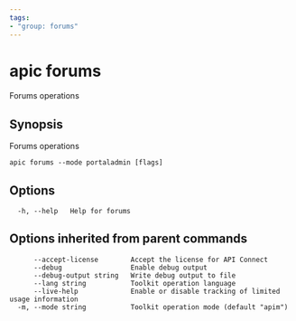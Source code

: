 ```yaml
---
tags:
- "group: forums"
---
```

# apic forums

Forums operations

## Synopsis

Forums operations

```
apic forums --mode portaladmin [flags]
```


## Options

```
  -h, --help   Help for forums
```

## Options inherited from parent commands

```
      --accept-license        Accept the license for API Connect
      --debug                 Enable debug output
      --debug-output string   Write debug output to file
      --lang string           Toolkit operation language
      --live-help             Enable or disable tracking of limited usage information
  -m, --mode string           Toolkit operation mode (default "apim")
```
